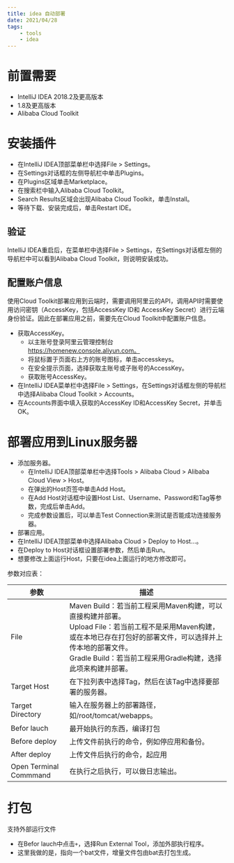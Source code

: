 ```yaml
---
title: idea 自动部署
date: 2021/04/28
tags: 
    - tools
    - idea
---
```



# 前置需要
- IntelliJ IDEA 2018.2及更高版本
- 1.8及更高版本
- Alibaba Cloud Toolkit

# 安装插件
- 在IntelliJ IDEA顶部菜单栏中选择File > Settings。
- 在Settings对话框的左侧导航栏中单击Plugins。
- 在Plugins区域单击Marketplace。
- 在搜索栏中输入Alibaba Cloud Toolkit。
- Search Results区域会出现Alibaba Cloud Toolkit，单击Install。
- 等待下载、安装完成后，单击Restart IDE。

## 验证
IntelliJ IDEA重启后，在菜单栏中选择File > Settings，在Settings对话框左侧的导航栏中可以看到Alibaba Cloud Toolkit，则说明安装成功。

## 配置账户信息
使用Cloud Toolkit部署应用到云端时，需要调用阿里云的API，调用API时需要使用访问密钥（AccessKey，包括AccessKey ID和 AccessKey Secret）进行云端身份验证。因此在部署应用之前，需要先在Cloud Toolkit中配置账户信息。
- 获取AccessKey。
    - 以主账号登录阿里云管理控制台   https://homenew.console.aliyun.com。
    - 将鼠标置于页面右上方的账号图标，单击accesskeys。
    - 在安全提示页面，选择获取主账号或子账号的AccessKey。
    - 获取账号AccessKey。
- 在IntelliJ IDEA菜单栏中选择File > Settings，在Settings对话框左侧的导航栏中选择Alibaba Cloud Toolkit > Accounts。
- 在Accounts界面中填入获取的AccessKey ID和AccessKey Secret，并单击OK。


# 部署应用到Linux服务器
- 添加服务器。
    - 在IntelliJ IDEA顶部菜单栏中选择Tools > Alibaba Cloud > Alibaba Cloud View > Host。
    - 在弹出的Host页签中单击Add Host。
    - 在Add Host对话框中设置Host List、Username、Password和Tag等参数，完成后单击Add。
    - 完成参数设置后，可以单击Test Connection来测试是否能成功连接服务器。
- 部署应用。
- 在IntelliJ IDEA顶部菜单中选择Alibaba Cloud > Deploy to Host...。
- 在Deploy to Host对话框设置部署参数，然后单击Run。
- 想要修改上面运行Host，只要在idea上面运行的地方修改即可。

参数对应表：

|参数|描述|
|-|-|
|File|Maven Build：若当前工程采用Maven构建，可以直接构建并部署。<br/>Upload File：若当前工程不是采用Maven构建，或在本地已存在打包好的部署文件，可以选择并上传本地的部署文件。<br/>Gradle Build：若当前工程采用Gradle构建，选择此项来构建并部署。|
|Target Host|在下拉列表中选择Tag，然后在该Tag中选择要部署的服务器。|
|Target Directory|输入在服务器上的部署路径，如/root/tomcat/webapps。|
|Befor lauch|最开始执行的东西，编译打包|
|Before deploy|上传文件前执行的命令，例如停应用和备份。|
|After deploy|上传文件后执行的命令，起应用|
|Open Terminal Commmand|在执行之后执行，可以做日志输出。|

# 打包
支持外部运行文件
- 在Befor lauch中点击```+```，选择Run External Tool，添加外部执行程序。
- 这里我做的是，指向一个bat文件，增量文件包由bat去打包生成。